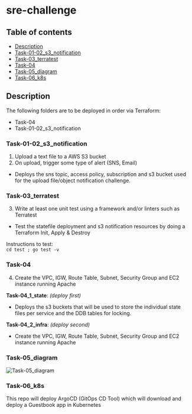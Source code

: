 # sre-challenge

## Table of contents

<!--ts-->

* [Description](#description)
* [Task-01-02_s3_notification](#Task-01-02_s3_notification)
* [Task-03_terratest](#Task-03_terratest)
* [Task-04](#Task-04)
* [Task-05_diagram](#Task-05_diagram)
* [Task-06_k8s](#Task-06_k8s)
<!--te-->

## Description

The following folders are to be deployed in order via Terraform:
- Task-04
- Task-01-02_s3_notification

### Task-01-02_s3_notification

1) Upload a text file to a AWS S3 bucket
2) On upload, trigger some type of alert (SNS, Email)

- Deploys the sns topic, access policy, subscription and s3 bucket used for the upload file/object notification challenge.

### Task-03_terratest

3) Write at least one unit test using a framework and/or linters such as Terratest

- Test the statefile deployment and s3 notification resources by doing a Terraform Init, Apply & Destroy

Instructions to test:  
```cd test ; go test -v```

### Task-04

4) Create the VPC, IGW, Route Table, Subnet, Security Group and EC2 instance running Apache

**Task-04_1_state**: _(deploy first)_
- Deploys the s3 buckets that will be used to store the individual state files per service and the DDB tables for locking.

**Task-04_2_infra**: _(deploy second)_
- Create the VPC, IGW, Route Table, Subnet, Security Group and EC2 instance running Apache

### Task-05_diagram
![Task-05_diagram](https://github.com/AltaisCorp/sre-coding-challenge/blob/sre-challenge-ds/Task-05_diagram/Atlais_SRE_Challenge.png?raw=true)

### Task-06_k8s

This repo will deploy ArgoCD (GitOps CD Tool) which will download and deploy a Guestbook app in Kubernetes

